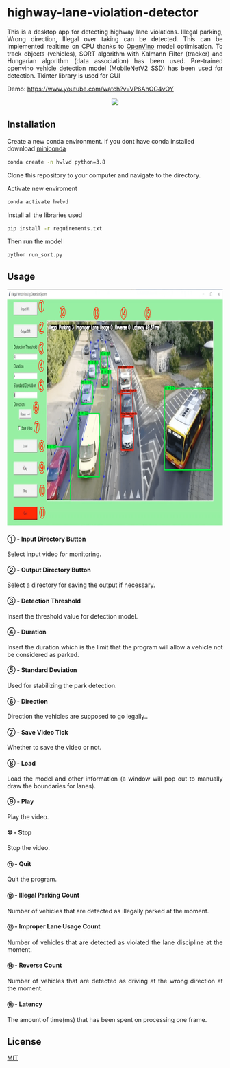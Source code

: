 # highway-lane-violation-detector

<div align="justify">This is a desktop app for detecting highway lane violations. Illegal parking, Wrong direction, Illegal over taking can be detected. This can be implemented realtime on CPU thanks to <a href="https://docs.openvino.ai/latest/index.html" target="_blank">OpenVino</a> model optimisation. To track objects (vehicles), SORT algorithm with Kalmann Filter (tracker) and Hungarian algorithm (data association) has been used. Pre-trained openvino vehicle detection model (MobileNetV2 SSD) has been used for detection. Tkinter library is used for GUI </div>

Demo: <a href="https://www.youtube.com/watch?v=VP6AhOG4vOY" target="_blank">https://www.youtube.com/watch?v=VP6AhOG4vOY</a>

<p align="center">
  <img src="https://github.com/tharakarehan/highway-lane-violation-detector/blob/main/sample.gif">
</p>

## Installation

Create a new conda environment. If you dont have conda installed download [miniconda](https://docs.conda.io/en/latest/miniconda.html)

```bash
conda create -n hwlvd python=3.8 
```
Clone this repository to your computer and navigate to the directory.

Activate new enviroment
```bash
conda activate hwlvd  
```
Install all the libraries used
```bash
pip install -r requirements.txt  
```

Then run the model

```bash
python run_sort.py 
```

## Usage

<p align="center">
  <img wide=720 height=550 src="https://github.com/tharakarehan/highway-lane-violation-detector/blob/main/ss-min.png">
</p>

#### ① - Input Directory Button
<div align="justify">Select input video for monitoring.</div>

#### ② - Output Directory Button
<div align="justify">Select a directory for saving the output if necessary.</div>

#### ③ - Detection Threshold
<div align="justify">Insert the threshold value for detection model. </div>

#### ④ - Duration
<div align="justify">Insert the duration which is the limit that the program will allow a vehicle not be considered as parked. </div>

#### ⑤ - Standard Deviation
<div align="justify">Used for stabilizing the park detection. </div>

#### ⑥ - Direction
<div align="justify">Direction the vehicles are supposed to go legally.. </div>

#### ⑦ - Save Video Tick
<div align="justify">Whether to save the video or not. </div>

#### ⑧ - Load
<div align="justify">Load the model and other information (a window will pop out to manually draw the boundaries for lanes). </div>

#### ⑨ - Play
<div align="justify">Play the video. </div>

#### ⑩ - Stop
<div align="justify">Stop the video. </div>

#### ⑪ - Quit
<div align="justify">Quit the program. </div>

#### ⑫ - Illegal Parking Count
<div align="justify">Number of vehicles that are detected as illegally parked at the moment. </div>

#### ⑬ - Improper Lane Usage Count
<div align="justify">Number of vehicles that are detected as violated the lane discipline at the moment. </div>

#### ⑭ - Reverse Count
<div align="justify">Number of vehicles that are detected as driving at the wrong direction at the moment. </div>

#### ⑮ - Latency
<div align="justify">The amount of time(ms) that has been spent on processing one frame. </div>

## License
[MIT](https://choosealicense.com/licenses/mit/)
